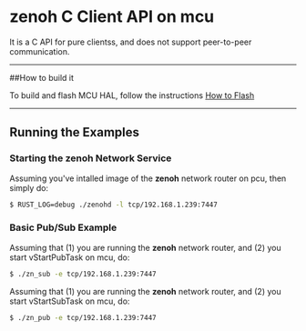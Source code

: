 # zenoh C Client API on mcu

It is a C API for pure clientss, and does not support peer-to-peer communication.


-------------------------------
##How to build it

To build and flash MCU HAL, follow the instructions [How to Flash](docs/How_to_flash.md)


-------------------------------
## Running the Examples

### Starting the zenoh Network Service
Assuming you've intalled  image of the **zenoh** network router on pcu, then simply do:

```bash
$ RUST_LOG=debug ./zenohd -l tcp/192.168.1.239:7447
```
### Basic Pub/Sub Example
Assuming that (1) you are running the **zenoh** network router,  and (2) you start vStartPubTask on mcu, do:
```bash
$ ./zn_sub -e tcp/192.168.1.239:7447
```

Assuming that (1) you are running the **zenoh** network router,  and (2) you start vStartSubTask on mcu, do:
```bash
$ ./zn_pub -e tcp/192.168.1.239:7447
```

